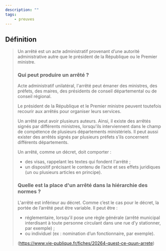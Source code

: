 ```yaml
---
description: ""
tags:
    - preuves
---
```


## Définition

> Un arrêté est un acte administratif provenant d’une autorité administrative autre que le président de la République ou le Premier ministre.
> 
> ### Qui peut produire un arrêté ?
> 
> Acte administratif unilatéral, l'arrêté peut émaner des ministres, des préfets, des maires, des présidents de conseil départemental ou de conseil régional.
> 
> Le président de la République et le Premier ministre peuvent toutefois recourir aux arrêtés pour organiser leurs services.
> 
> Un arrêté peut avoir plusieurs auteurs. Ainsi, il existe des arrêtés signés par différents ministres, lorsqu'ils interviennent dans le champ de compétence de plusieurs départements ministériels. Il peut aussi exister des arrêtés signés par plusieurs préfets s’ils concernent différents départements.
> 
> Un arrêté, comme un décret, doit comporter : 
> *  des visas, rappelant les textes qui fondent l'arrêté ;
> *  un dispositif précisant le contenu de l’acte et ses effets juridiques (un ou plusieurs articles en principe).
>
> ### Quelle est la place d'un arrêté dans la hiérarchie des normes ?
>
> L'arrêté est inférieur au décret. Comme c’est le cas pour le décret, la portée de l’arrêté peut être variable. Il peut être :
> * réglementaire, lorsqu'il pose une règle générale (arrêté municipal interdisant à toute personne circulant dans une rue d’y stationner, par exemple) ; 
> * ou individuel (ex : nomination d’un fonctionnaire, par exemple).
>
> (https://www.vie-publique.fr/fiches/20264-quest-ce-quun-arrete)
